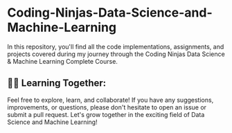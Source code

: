 # Coding-Ninjas-Data-Science-and-Machine-Learning
In this repository, you'll find all the code implementations, assignments, and projects covered during my journey through the Coding Ninjas Data Science &amp; Machine Learning Complete Course.

## 👨‍💻 Learning Together:

Feel free to explore, learn, and collaborate! If you have any suggestions, improvements, or questions, please don't hesitate to open an issue or submit a pull request. Let's grow together in the exciting field of Data Science and Machine Learning!
